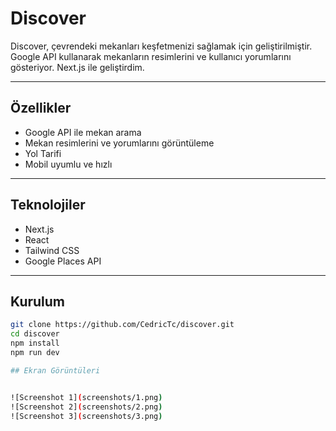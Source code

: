 # Discover

Discover, çevrendeki mekanları keşfetmenizi sağlamak için geliştirilmiştir.
Google API kullanarak mekanların resimlerini ve kullanıcı yorumlarını gösteriyor. Next.js ile geliştirdim.

---

## Özellikler

- Google API ile mekan arama  
- Mekan resimlerini ve yorumlarını görüntüleme  
- Yol Tarifi  
- Mobil uyumlu ve hızlı  

---

## Teknolojiler

- Next.js  
- React  
- Tailwind CSS  
- Google Places API  

---

## Kurulum

```bash
git clone https://github.com/CedricTc/discover.git
cd discover
npm install
npm run dev

## Ekran Görüntüleri


![Screenshot 1](screenshots/1.png)  
![Screenshot 2](screenshots/2.png)  
![Screenshot 3](screenshots/3.png)